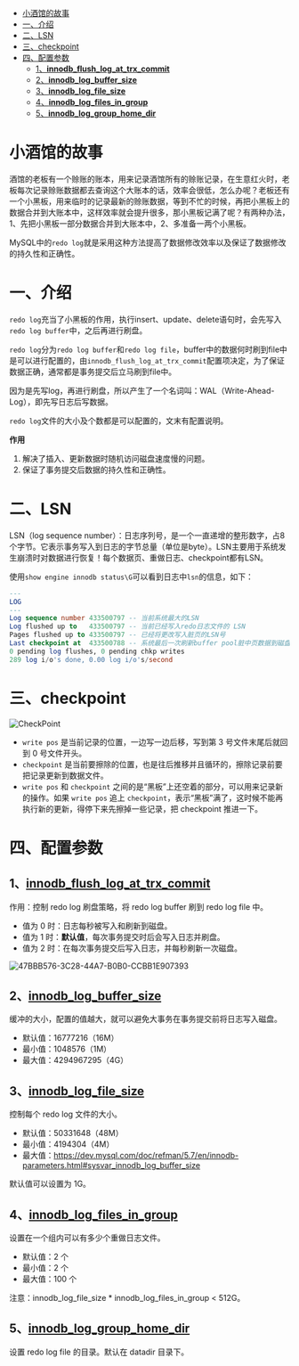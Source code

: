 - [小酒馆的故事](#小酒馆的故事)
- [一、介绍](#一介绍)
- [二、LSN](#二lsn)
- [三、checkpoint](#三checkpoint)
- [四、配置参数](#四配置参数)
    - [1、**<u>innodb_flush_log_at_trx_commit</u>**](#1uinnodb_flush_log_at_trx_commitu)
    - [2、**<u>innodb_log_buffer_size</u>**](#2uinnodb_log_buffer_sizeu)
    - [3、**<u>innodb_log_file_size</u>**](#3uinnodb_log_file_sizeu)
    - [4、**<u>innodb_log_files_in_group</u>**](#4uinnodb_log_files_in_groupu)
    - [5、**<u>innodb_log_group_home_dir</u>**](#5uinnodb_log_group_home_diru)

# 小酒馆的故事

酒馆的老板有一个赊账的账本，用来记录酒馆所有的赊账记录，在生意红火时，老板每次记录赊账数据都去查询这个大账本的话，效率会很低，怎么办呢？老板还有一个小黑板，用来临时的记录最新的赊账数据，等到不忙的时候，再把小黑板上的数据合并到大账本中，这样效率就会提升很多，那小黑板记满了呢？有两种办法，1、先把小黑板一部分数据合并到大账本中，2、多准备一两个小黑板。

MySQL中的`redo log`就是采用这种方法提高了数据修改效率以及保证了数据修改的持久性和正确性。

# 一、介绍
`redo log`充当了小黑板的作用，执行insert、update、delete语句时，会先写入`redo log buffer`中，之后再进行刷盘。

`redo log`分为`redo log buffer`和`redo log file`，buffer中的数据何时刷到file中是可以进行配置的，由`innodb_flush_log_at_trx_commit`配置项决定，为了保证数据正确，通常都是事务提交后立马刷到file中。

因为是先写log，再进行刷盘，所以产生了一个名词叫：WAL（Write-Ahead-Log），即先写日志后写数据。

`redo log`文件的大小及个数都是可以配置的，文末有配置说明。

**作用**

1. 解决了插入、更新数据时随机访问磁盘速度慢的问题。
2. 保证了事务提交后数据的持久性和正确性。

# 二、LSN

LSN（log sequence number）：日志序列号，是一个一直递增的整形数字，占8个字节。它表示事务写入到日志的字节总量（单位是byte）。LSN主要用于系统发生崩溃时对数据进行恢复！每个数据页、重做日志、checkpoint都有LSN。

使用`show engine innodb status\G`可以看到日志中`lsn`的信息，如下：

```sql
---
LOG
---
Log sequence number 433500797 -- 当前系统最大的LSN
Log flushed up to   433500797 -- 当前已经写入redo日志文件的 LSN
Pages flushed up to 433500797 -- 已经将更改写入脏页的LSN号
Last checkpoint at  433500788 -- 系统最后一次刷新buffer pool脏中页数据到磁盘的checkpoint
0 pending log flushes, 0 pending chkp writes
289 log i/o's done, 0.00 log i/o's/second
```

# 三、checkpoint

![CheckPoint](http://snail-resources.oss-cn-beijing.aliyuncs.com/1623842103.9139662p9C85jiZv1.png)

- `write pos` 是当前记录的位置，一边写一边后移，写到第 3 号文件末尾后就回到 0 号文件开头。
- `checkpoint` 是当前要擦除的位置，也是往后推移并且循环的，擦除记录前要把记录更新到数据文件。
- `write pos` 和 `checkpoint` 之间的是“黑板”上还空着的部分，可以用来记录新的操作。如果 `write pos` 追上 `checkpoint`，表示“黑板”满了，这时候不能再执行新的更新，得停下来先擦掉一些记录，把 checkpoint 推进一下。

# 四、配置参数

## 1、**<u>innodb_flush_log_at_trx_commit</u>**

作用：控制 redo log 刷盘策略，将 redo log buffer 刷到 redo log file 中。

- 值为 0 时：日志每秒被写入和刷新到磁盘。
- 值为 1 时：**默认值**，每次事务提交时后会写入日志并刷盘。
- 值为 2 时：在每次事务提交后写入日志，并每秒刷新一次磁盘。

![47BBB576-3C28-44A7-B0B0-CCBB1E907393](http://snail-resources.oss-cn-beijing.aliyuncs.com/1623842179.9929678g8ewOM3175.png)

## 2、**<u>innodb_log_buffer_size</u>**

缓冲的大小，配置的值越大，就可以避免大事务在事务提交前将日志写入磁盘。

- 默认值：16777216（16M）
- 最小值：1048576（1M）
- 最大值：4294967295（4G）

## 3、**<u>innodb_log_file_size</u>**

控制每个 redo log 文件的大小。

- 默认值：50331648（48M）
- 最小值：4194304（4M）
- 最大值：https://dev.mysql.com/doc/refman/5.7/en/innodb-parameters.html#sysvar_innodb_log_buffer_size

默认值可以设置为 1G。

## 4、**<u>innodb_log_files_in_group</u>**

设置在一个组内可以有多少个重做日志文件。

- 默认值：2 个
- 最小值：2 个
- 最大值：100 个

注意：innodb_log_file_size * innodb_log_files_in_group < 512G。

## 5、**<u>innodb_log_group_home_dir</u>**

设置 redo log file 的目录。默认在 datadir 目录下。
